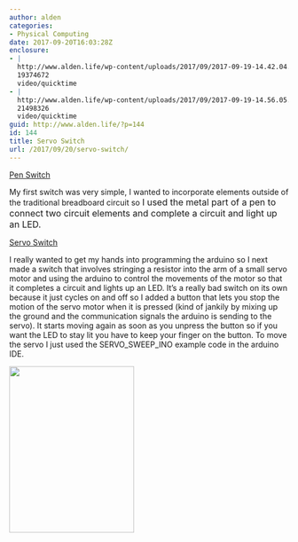 ```yaml
---
author: alden
categories:
- Physical Computing
date: 2017-09-20T16:03:28Z
enclosure:
- |
  http://www.alden.life/wp-content/uploads/2017/09/2017-09-19-14.42.04.mov
  19374672
  video/quicktime
- |
  http://www.alden.life/wp-content/uploads/2017/09/2017-09-19-14.56.05.mov
  21498326
  video/quicktime
guid: http://www.alden.life/?p=144
id: 144
title: Servo Switch
url: /2017/09/20/servo-switch/
---
```


[Pen Switch](http://www.alden.life/wp-content/uploads/2017/09/2017-09-19-14.42.04.mov)

My first switch was very simple, I wanted to incorporate elements outside of the traditional breadboard circuit so <span style="font-size: 1rem;">I used the metal part of a pen to connect two circuit elements and complete a circuit and light up an LED. </span>

[Servo Switch](http://www.alden.life/wp-content/uploads/2017/09/2017-09-19-14.56.05.mov)

I really wanted to get my hands into programming the arduino so I next made a switch that involves stringing a resistor into the arm of a small servo motor and using the arduino to control the movements of the motor so that it completes a circuit and lights up an LED. It&#8217;s a really bad switch on its own because it just cycles on and off so I added a button that lets you stop the motion of the servo motor when it is pressed (kind of jankily by mixing up the ground and the communication signals the arduino is sending to the servo). It starts moving again as soon as you unpress the button so if you want the LED to stay lit you have to keep your finger on the button. To move the servo I just used the SERVO\_SWEEP\_INO example code in the arduino IDE.

<img class="alignnone wp-image-147 size-medium" src="http://www.alden.life/wp-content/uploads/2017/09/2017-09-19-15.04.03-e1505923627900-225x300.jpg" alt="" width="225" height="300" srcset="http://www.alden.life/wp-content/uploads/2017/09/2017-09-19-15.04.03-e1505923627900-225x300.jpg 225w, http://www.alden.life/wp-content/uploads/2017/09/2017-09-19-15.04.03-e1505923627900-768x1024.jpg 768w" sizes="(max-width: 225px) 100vw, 225px" />